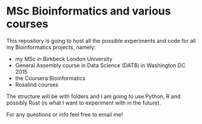 # MSc Bioinformatics and various courses
This repository is going to host all the possible experiments and code for all my Bioinformatics projects, namely:
* my MSc in Birkbeck London University
* General Assembly course in Data Science (DAT8) in Washington DC 2015
* the Coursera Bioinformatics
* Rosalind courses

The structure will be with folders and I am going to use Python, R and possibly Rust (is what I want to experiment with in the future).

For any questions or info feel free to email me!


